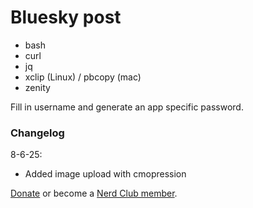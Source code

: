# Bluesky post

- bash
- curl
- jq
- xclip (Linux) / pbcopy (mac)
- zenity

Fill in username and generate an app specific password. 

### Changelog
8-6-25:
- Added image upload with cmopression

[Donate](https://tyclifford.com/tip) or become a [Nerd Club member](https://go.tyclifford.com/patreon).